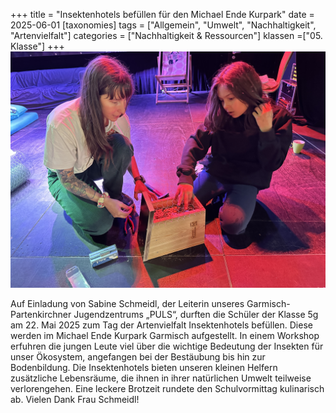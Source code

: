 +++
title = "Insektenhotels befüllen für den Michael Ende Kurpark"
date = 2025-06-01
[taxonomies]
tags = ["Allgemein", "Umwelt", "Nachhaltigkeit", "Artenvielfalt"]
categories = ["Nachhaltigkeit & Ressourcen"]
klassen =["05. Klasse"]
+++
![Insektenhotel](images/bild1.jpg)

<!-- more -->

Auf Einladung von Sabine Schmeidl, der Leiterin unseres Garmisch-Partenkirchner Jugendzentrums „PULS“, durften die Schüler der Klasse 5g am 22. Mai 2025 zum Tag der Artenvielfalt Insektenhotels befüllen. Diese werden im Michael Ende Kurpark Garmisch aufgestellt. In einem Workshop erfuhren die jungen Leute viel über die wichtige Bedeutung der Insekten für unser Ökosystem, angefangen bei der Bestäubung bis hin zur Bodenbildung. Die Insektenhotels bieten unseren kleinen Helfern zusätzliche Lebensräume, die ihnen in ihrer natürlichen Umwelt teilweise verlorengehen. Eine leckere Brotzeit rundete den Schulvormittag kulinarisch ab. Vielen Dank Frau Schmeidl!

